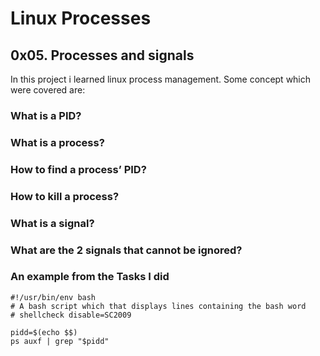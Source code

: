 # Linux Processes
## 0x05. Processes and signals
In this project i learned linux process management. Some concept which
were covered are:
### What is a PID?
### What is a process?
### How to find a process’ PID?
### How to kill a process?
### What is a signal?
### What are the 2 signals that cannot be ignored?
### An example from the Tasks I did
```
#!/usr/bin/env bash
# A bash script which that displays lines containing the bash word
# shellcheck disable=SC2009

pidd=$(echo $$)
ps auxf | grep "$pidd"
```
